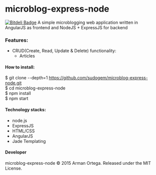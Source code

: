 # microblog-express-node
[![Bitdeli Badge](https://d2weczhvl823v0.cloudfront.net/sudogem/microblog-express-node/trend.png)](https://bitdeli.com/free "Bitdeli Badge")
A simple microblogging web application written in AngularJS as frontend and NodeJS + ExpressJS for backend

### Features:    
* CRUD(Create, Read, Update & Delete) functionality:
  * Articles

#### How to install:   
$ git clone --depth=1 https://github.com/sudogem/microblog-express-node.git    
$ cd microblog-express-node      
$ npm install   
$ npm start   

#### Technology stacks:   
* node.js   
* ExpressJS
* HTML/CSS   
* AngularJS   
* Jade Templating
    
#### Developer
microblog-express-node &copy; 2015 Arman Ortega. Released under the MIT License.     